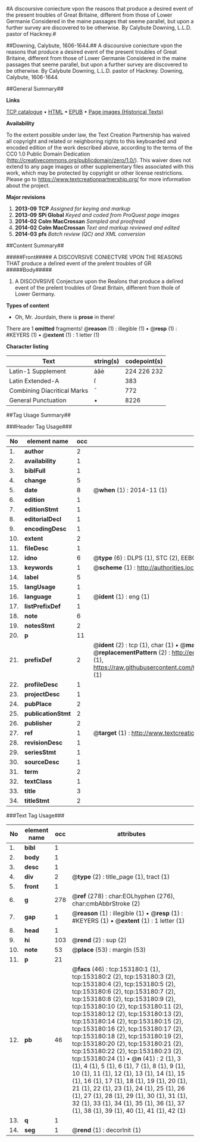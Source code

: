 #A discoursive coniecture vpon the reasons that produce a desired event of the present troubles of Great Britaine, different from those of Lower Germanie Considered in the maine passages that seeme parallel, but upon a further survey are discovered to be otherwise. By Calybute Downing, L.L.D. pastor of Hackney.#

##Downing, Calybute, 1606-1644.##
A discoursive coniecture vpon the reasons that produce a desired event of the present troubles of Great Britaine, different from those of Lower Germanie Considered in the maine passages that seeme parallel, but upon a further survey are discovered to be otherwise. By Calybute Downing, L.L.D. pastor of Hackney.
Downing, Calybute, 1606-1644.

##General Summary##

**Links**

[TCP catalogue](http://www.ota.ox.ac.uk/tcp/)  • 
[HTML](http://tei.it.ox.ac.uk/tcp/Texts-HTML/free/A81/A81708.html)  • 
[EPUB](http://tei.it.ox.ac.uk/tcp/Texts-EPUB/free/A81/A81708.epub) • 
[Page images (Historical Texts)](https://historicaltexts.jisc.ac.uk/eebo-99895610e)

**Availability**

To the extent possible under law, the Text Creation Partnership has waived all copyright and related or neighboring rights to this keyboarded and encoded edition of the work described above, according to the terms of the CC0 1.0 Public Domain Dedication (http://creativecommons.org/publicdomain/zero/1.0/). This waiver does not extend to any page images or other supplementary files associated with this work, which may be protected by copyright or other license restrictions. Please go to https://www.textcreationpartnership.org/ for more information about the project.

**Major revisions**

1. __2013-09__ __TCP__ *Assigned for keying and markup*
1. __2013-09__ __SPi Global__ *Keyed and coded from ProQuest page images*
1. __2014-02__ __Colm MacCrossan__ *Sampled and proofread*
1. __2014-02__ __Colm MacCrossan__ *Text and markup reviewed and edited*
1. __2014-03__ __pfs__ *Batch review (QC) and XML conversion*

##Content Summary##

#####Front#####
A DISCOVRSIVE CONIECTVRE VPON THE REASONS THAT produce a deſired event of the preſent troubles of GR
#####Body#####

1. A DISCOVRSIVE Conjecture upon the Reaſons that produce a deſired event of the preſent troubles of Great Britain, different from thoſe of Lower Germany.

**Types of content**

  * Oh, Mr. Jourdain, there is **prose** in there!

There are 1 **omitted** fragments! 
 @__reason__ (1) : illegible (1)  •  @__resp__ (1) : #KEYERS (1)  •  @__extent__ (1) : 1 letter (1)

**Character listing**


|Text|string(s)|codepoint(s)|
|---|---|---|
|Latin-1 Supplement|àâè|224 226 232|
|Latin Extended-A|ſ|383|
|Combining             Diacritical Marks|̄|772|
|General Punctuation|•|8226|

##Tag Usage Summary##

###Header Tag Usage###

|No|element name|occ|attributes|
|---|---|---|---|
|1.|__author__|2||
|2.|__availability__|1||
|3.|__biblFull__|1||
|4.|__change__|5||
|5.|__date__|8| @__when__ (1) : 2014-11 (1)|
|6.|__edition__|1||
|7.|__editionStmt__|1||
|8.|__editorialDecl__|1||
|9.|__encodingDesc__|1||
|10.|__extent__|2||
|11.|__fileDesc__|1||
|12.|__idno__|6| @__type__ (6) : DLPS (1), STC (2), EEBO-CITATION (1), PROQUEST (1), VID (1)|
|13.|__keywords__|1| @__scheme__ (1) : http://authorities.loc.gov/ (1)|
|14.|__label__|5||
|15.|__langUsage__|1||
|16.|__language__|1| @__ident__ (1) : eng (1)|
|17.|__listPrefixDef__|1||
|18.|__note__|6||
|19.|__notesStmt__|2||
|20.|__p__|11||
|21.|__prefixDef__|2| @__ident__ (2) : tcp (1), char (1)  •  @__matchPattern__ (2) : ([0-9\-]+):([0-9IVX]+) (1), (.+) (1)  •  @__replacementPattern__ (2) : http://eebo.chadwyck.com/downloadtiff?vid=$1&page=$2 (1), https://raw.githubusercontent.com/textcreationpartnership/Texts/master/tcpchars.xml#$1 (1)|
|22.|__profileDesc__|1||
|23.|__projectDesc__|1||
|24.|__pubPlace__|2||
|25.|__publicationStmt__|2||
|26.|__publisher__|2||
|27.|__ref__|1| @__target__ (1) : http://www.textcreationpartnership.org/docs/. (1)|
|28.|__revisionDesc__|1||
|29.|__seriesStmt__|1||
|30.|__sourceDesc__|1||
|31.|__term__|2||
|32.|__textClass__|1||
|33.|__title__|3||
|34.|__titleStmt__|2||


###Text Tag Usage###

|No|element name|occ|attributes|
|---|---|---|---|
|1.|__bibl__|1||
|2.|__body__|1||
|3.|__desc__|1||
|4.|__div__|2| @__type__ (2) : title_page (1), tract (1)|
|5.|__front__|1||
|6.|__g__|278| @__ref__ (278) : char:EOLhyphen (276), char:cmbAbbrStroke (2)|
|7.|__gap__|1| @__reason__ (1) : illegible (1)  •  @__resp__ (1) : #KEYERS (1)  •  @__extent__ (1) : 1 letter (1)|
|8.|__head__|1||
|9.|__hi__|103| @__rend__ (2) : sup (2)|
|10.|__note__|53| @__place__ (53) : margin (53)|
|11.|__p__|21||
|12.|__pb__|46| @__facs__ (46) : tcp:153180:1 (1), tcp:153180:2 (2), tcp:153180:3 (2), tcp:153180:4 (2), tcp:153180:5 (2), tcp:153180:6 (2), tcp:153180:7 (2), tcp:153180:8 (2), tcp:153180:9 (2), tcp:153180:10 (2), tcp:153180:11 (2), tcp:153180:12 (2), tcp:153180:13 (2), tcp:153180:14 (2), tcp:153180:15 (2), tcp:153180:16 (2), tcp:153180:17 (2), tcp:153180:18 (2), tcp:153180:19 (2), tcp:153180:20 (2), tcp:153180:21 (2), tcp:153180:22 (2), tcp:153180:23 (2), tcp:153180:24 (1)  •  @__n__ (41) : 2 (1), 3 (1), 4 (1), 5 (1), 6 (1), 7 (1), 8 (1), 9 (1), 10 (1), 11 (1), 12 (1), 13 (1), 14 (1), 15 (1), 16 (1), 17 (1), 18 (1), 19 (1), 20 (1), 21 (1), 22 (1), 23 (1), 24 (1), 25 (1), 26 (1), 27 (1), 28 (1), 29 (1), 30 (1), 31 (1), 32 (1), 33 (1), 34 (1), 35 (1), 36 (1), 37 (1), 38 (1), 39 (1), 40 (1), 41 (1), 42 (1)|
|13.|__q__|1||
|14.|__seg__|1| @__rend__ (1) : decorInit (1)|
